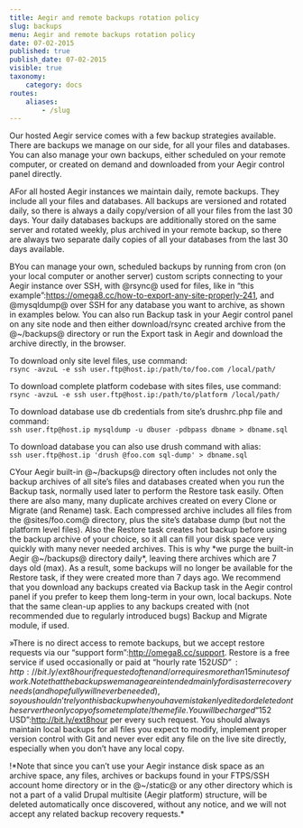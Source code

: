 ```yaml
---
title: Aegir and remote backups rotation policy
slug: backups
menu: Aegir and remote backups rotation policy
date: 07-02-2015
published: true
publish_date: 07-02-2015
visible: true
taxonomy:
    category: docs
routes:
    aliases:
        - /slug
---
```


Our hosted Aegir service comes with a few backup strategies available. There are backups we manage on our side, for all your files and databases. You can also manage your own backups, either scheduled on your remote computer, or created on demand and downloaded from your Aegir control panel directly.

<a name="backup-a"></a>

AFor all hosted Aegir instances we maintain daily, remote backups. They include all your files and databases. All backups are versioned and rotated daily, so there is always a daily copy/version of all your files from the last 30 days. Your daily databases backups are additionally stored on the same server and rotated weekly, plus archived in your remote backup, so there are always two separate daily copies of all your databases from the last 30 days available.

<a name="backup-b"></a>

BYou can manage your own, scheduled backups by running from cron (on your local computer or another server) custom scripts connecting to your Aegir instance over SSH, with @rsync@ used for files, like in “this example”:https://omega8.cc/how-to-export-any-site-properly-241, and @mysqldump@ over SSH for any database you want to archive, as shown in examples below. You can also run Backup task in your Aegir control panel on any site node and then either download/rsync created archive from the @~/backups@ directory or run the Export task in Aegir and download the archive directly, in the browser.

To download only site level files, use command:  
`rsync -avzuL -e ssh user.ftp@host.ip:/path/to/foo.com /local/path/`

To download complete platform codebase with sites files, use command:  
`rsync -avzuL -e ssh user.ftp@host.ip:/path/to/platform /local/path/`

To download database use db credentials from site’s drushrc.php file and command:  
`ssh user.ftp@host.ip mysqldump -u dbuser -pdbpass dbname > dbname.sql`

To download database you can also use drush command with alias:  
`ssh user.ftp@host.ip 'drush @foo.com sql-dump' > dbname.sql`

<a name="backup-c"></a>

CYour Aegir built-in @~/backups@ directory often includes not only the backup archives of all site’s files and databases created when you run the Backup task, normally used later to perform the Restore task easily. Often there are also many, many duplicate archives created on every Clone or Migrate (and Rename) task. Each compressed archive includes all files from the @sites/foo.com@ directory, plus the site’s database dump (but not the platform level files). Also the Restore task creates hot backup before using the backup archive of your choice, so it all can fill your disk space very quickly with many never needed archives. This is why \*we purge the built-in Aegir @~/backups@ directory daily\*, leaving there archives which are 7 days old (max). As a result, some backups will no longer be available for the Restore task, if they were created more than 7 days ago. We recommend that you download any backups created via Backup task in the Aegir control panel if you prefer to keep them long-term in your own, local backups. Note that the same clean-up applies to any backups created with (not recommended due to regularly introduced bugs) Backup and Migrate module, if used.

<a name="backup-d"></a>

»There is no direct access to remote backups, but we accept restore requests via our “support form”:http://omega8.cc/support. Restore is a free service if used occasionally or paid at “hourly rate $152 USD”:http://bit.ly/ext8hour if requested often and/or requires more than 15 minutes of work. Note that the backups we manage are intended mainly for disaster recovery needs (and hopefully will never be needed), so you shouldn’t rely on this backup when you have mistakenly edited or deleted on the server the only copy of some template/theme file. You will be charged “$152 USD”:http://bit.ly/ext8hour per every such request. You should always maintain local backups for all files you expect to modify, implement proper version control with Git and never ever edit any file on the live site directly, especially when you don’t have any local copy.

<a name="policy"></a>

!\*Note that since you can’t use your Aegir instance disk space as an archive space, any files, archives or backups found in your FTPS/SSH account home directory or in the @~/static@ or any other directory which is not a part of a valid Drupal multisite (Aegir platform) structure, will be deleted automatically once discovered, without any notice, and we will not accept any related backup recovery requests.\*